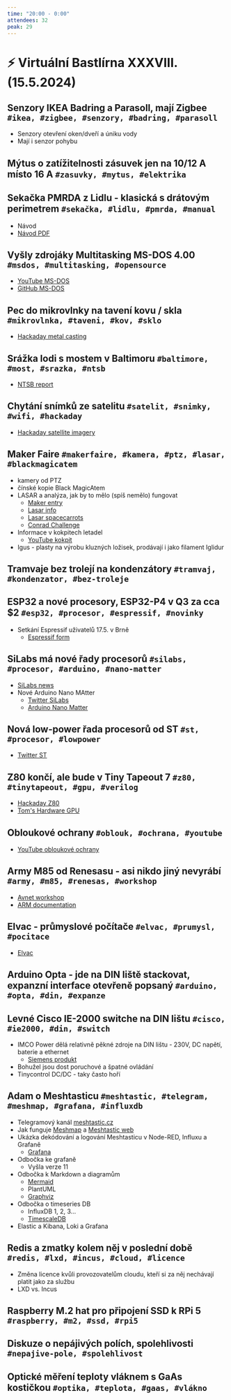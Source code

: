 ```yaml
---
time: "20:00 - 0:00"
attendees: 32
peak: 29
---
```

# ⚡ Virtuální Bastlírna XXXVIII. (15.5.2024)

## Senzory IKEA Badring a Parasoll, mají Zigbee `#ikea, #zigbee, #senzory, #badring, #parasoll`
- Senzory otevření oken/dveří a úniku vody
- Mají i senzor pohybu

## Mýtus o zatížitelnosti zásuvek jen na 10/12 A místo 16 A `#zasuvky, #mytus, #elektrika`

## Sekačka PMRDA z Lidlu - klasická s drátovým perimetrem `#sekačka, #lidlu, #pmrda, #manual`
- Návod
- [Návod PDF](https://media.sit-connect.com/public/articlemanual/5259e5da-a134-447c-8734-a6ec9ef7511b.pdf)

## Vyšly zdrojáky Multitasking MS-DOS 4.00 `#msdos, #multitasking, #opensource`
- [YouTube MS-DOS](https://www.youtube.com/watch?v=BR6F0EdyulA)
- [GitHub MS-DOS](https://github.com/microsoft/MS-DOS)

## Pec do mikrovlnky na tavení kovu / skla `#mikrovlnka, #taveni, #kov, #sklo`
- [Hackaday metal casting](https://hackaday.com/2024/04/16/more-microwave-metal-casting/)

## Srážka lodi s mostem v Baltimoru `#baltimore, #most, #srazka, #ntsb`
- [NTSB report](https://www.ntsb.gov/investigations/Documents/DCA24MM031_PreliminaryReport%203.pdf)

## Chytání snímků ze satelitu `#satelit, #snimky, #wifi, #hackaday`
- [Hackaday satellite imagery](https://hackaday.com/2024/04/24/downloading-satellite-imagery-with-wi-fi-antenna/)

## Maker Faire `#makerfaire, #kamera, #ptz, #lasar, #blackmagicatem`
- kamery od PTZ
- čínské kopie Black MagicAtem
- LASAR a analýza, jak by to mělo (spíš nemělo) fungovat
  - [Maker entry](https://makerfaire.cz/makeri/entry/1525/)
  - [Lasar info](https://lasar.info/)
  - [Lasar spacecarrots](https://lasar.spacecarrots.cz/?page_id=63)
  - [Conrad Challenge](https://www.conradchallenge.org/2024-innovation-summit-finalists)
- Informace v kokpitech letadel
  - [YouTube kokpit](https://www.youtube.com/watch?v=gm6u6it2qYM)
- Igus - plasty na výrobu kluzných ložisek, prodávají i jako filament Iglidur

## Tramvaje bez trolejí na kondenzátory `#tramvaj, #kondenzator, #bez-troleje`

## ESP32 a nové procesory, ESP32-P4 v Q3 za cca $2 `#esp32, #procesor, #espressif, #novinky`
- Setkání Espressif uživatelů 17.5. v Brně
  - [Espressif form](https://docs.google.com/forms/d/1IdVc__bC_eC7JDpONgdNLvcw-qP0GFmvEY1GYIgBUa0/viewform?edit_requested=true)

## SiLabs má nové řady procesorů `#silabs, #procesor, #arduino, #nano-matter`
- [SiLabs news](https://news.silabs.com/2024-04-09-Silicon-Labs-xG26-Sets-New-Standard-in-Multiprotocol-Wireless-Device-Performance)
- Nové Arduino Nano MAtter
  - [Twitter SiLabs](https://twitter.com/siliconlabs/status/1787843026817110176?t=7IYuTzgbqkZeSGGrFBU5sA&s=19)
  - [Arduino Nano Matter](https://docs.arduino.cc/hardware/nano-matter/)

## Nová low-power řada procesorů od ST `#st, #procesor, #lowpower`
- [Twitter ST](https://twitter.com/ST_World/status/1786395386770342039?t=DfrtiukgTtWX7Q5lkJFWeQ&s=19)

## Z80 končí, ale bude v Tiny Tapeout 7 `#z80, #tinytapeout, #gpu, #verilog`
- [Hackaday Z80](https://hackaday.com/2024/04/28/the-z80-is-dead-long-live-the-free-z80/)
- [Tom's Hardware GPU](https://www.tomshardware.com/pc-components/gpus/engineer-builds-a-gpu-from-scratch-in-two-weeks-process-much-harder-than-he-expected)

## Obloukové ochrany `#oblouk, #ochrana, #youtube`
- [YouTube obloukové ochrany](https://www.youtube.com/watch?v=-JdYYTsIi7Q)

## Army M85 od Renesasu - asi nikdo jiný nevyrábí `#army, #m85, #renesas, #workshop`
- [Avnet workshop](https://my.avnet.com/ebv/resources/training-and-events/event/ra8-hands-on-workshop/)
- [ARM documentation](https://documentation-service.arm.com/static/6267de1c7e121f01fd22d677?token=)

## Elvac - průmyslové počítače `#elvac, #prumysl, #pocitace`
- [Elvac](https://www.elvac.eu/prumyslove-pocitace/)

## Arduino Opta - jde na DIN liště stackovat, expanzní interface otevřeně popsaný `#arduino, #opta, #din, #expanze`

## Levné Cisco IE-2000 switche na DIN lištu `#cisco, #ie2000, #din, #switch`
- IMCO Power dělá relativně pěkné zdroje na DIN lištu - 230V, DC napětí, baterie a ethernet
  - [Siemens produkt](https://mall.industry.siemens.com/mall/cs/cz/Catalog/Product/6EP4134-3AB00-2AY0)
- Bohužel jsou dost poruchové a špatné ovládání
- Tinycontrol DC/DC - taky často hoří

## Adam o Meshtasticu `#meshtastic, #telegram, #meshmap, #grafana, #influxdb`
- Telegramový kanál [meshtastic.cz](https://t.me/c/1231846908)
- Jak funguje [Meshmap](https://meshmap.net/) a [Meshtastic web](https://meshtastic.liamcottle.net/)
- Ukázka dekódování a logování Meshtasticu v Node-RED, Influxu a Grafaně
  - [Grafana](https://abacus.sh.cvut.cz/grafana)
- Odbočka ke grafaně
  - Vyšla verze 11
- Odbočka k Markdown a diagramům
  - [Mermaid](https://mermaid.js.org/)
  - PlantUML
  - [Graphviz](https://graphviz.org/)
- Odbočka o timeseries DB
  - InfluxDB 1, 2, 3…
  - [TimescaleDB](https://github.com/timescale/timescaledb)
- Elastic a Kibana, Loki a Grafana

## Redis a zmatky kolem něj v poslední době `#redis, #lxd, #incus, #cloud, #licence`
- Změna licence kvůli provozovatelům cloudu, kteří si za něj nechávají platit jako za službu
- LXD vs. Incus

## Raspberry M.2 hat pro připojení SSD k RPi 5 `#raspberry, #m2, #ssd, #rpi5`

## Diskuze o nepájivých polích, spolehlivosti `#nepajive-pole, #spolehlivost`

## Optické měření teploty vláknem s GaAs kostičkou `#optika, #teplota, #gaas, #vlákno`
